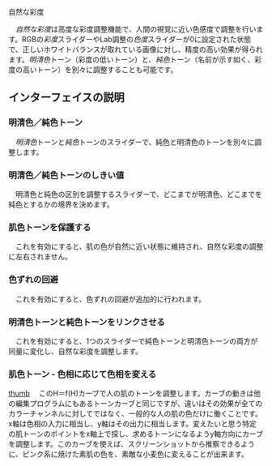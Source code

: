 <div class="pagetitle">

自然な彩度

</div>

　*自然な彩度*は高度な彩度調整機能で、人間の視覚に近い色感度で調整を行います。RGBの*彩度*スライダーやLab調整の*色度*スライダーが0に設定された状態で、正しいホワイトバランスが取れている画像に対し、精度の高い効果が得られます。*明清色*トーン（彩度の低いトーン）と、*純色*トーン（名前が示す如く、彩度の高いトーン）を別々に調整することも可能です。

## インターフェイスの説明

### 明清色／純色トーン

　*明清色*トーンと*純色*トーンのスライダーで、純色と明清色のトーンを別々に調整します。

### 明清色／純色トーンのしきい値

　明清色と純色の区別を調整するスライダーで、どこまでが明清色、どこまでを純色とするかの境界を決めます。

### 肌色トーンを保護する

　これを有効にすると、肌の色が自然に近い状態に維持され、自然な彩度の調整に左右されません。

### 色ずれの回避

　これを有効にすると、色ずれの回避が追加的に行われます。

### 明清色トーンと純色トーンをリンクさせる

　これを有効にすると、1つのスライダーで純色トーンと明清色トーンの両方が同量に変化し、自然な彩度を調整します。

### 肌色トーン - 色相に応じて色相を変える

[thumb](image:Vibrance_hh.jpg "wikilink")
　このH＝f(H)カーブで人の肌のトーンを調整します。カーブの動きは他の編集プログラムにもあるトーンカーブと同じですが、違いはその効果が全てのカラーチャンネルに対してではなく、一般的な人の肌の色だけに働くことです。x軸は色相の入力に相当し、y軸はその出力に相当します。変えたいと思う特定の肌トーンのポイントをx軸上で探し、求めるトーンになるようy軸方向にカーブを調整します。このカーブを使えば、スクリーンショットから推察できるように、ピンク系に焼けた素肌の色を、素敵な小麦色に変えることが出来ます。